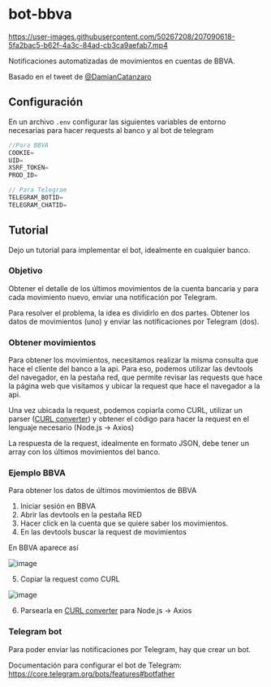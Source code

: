 # bot-bbva

https://user-images.githubusercontent.com/50267208/207090618-5fa2bac5-b62f-4a3c-84ad-cb3ca9aefab7.mp4

Notificaciones automatizadas de movimientos en cuentas de BBVA.

Basado en el tweet de [@DamianCatanzaro](https://twitter.com/DamianCatanzaro/status/1582422766971547649)

## Configuración

En un archivo `.env` configurar las siguientes variables de entorno necesarias para hacer requests al banco y al bot de telegram

```javascript
//Para BBVA
COOKIE=
UID=
XSRF_TOKEN=
PROD_ID=

// Para Telegram
TELEGRAM_BOTID=
TELEGRAM_CHATID=
```
## Tutorial

Dejo un tutorial para implementar el bot, idealmente en cualquier banco.

### Objetivo

Obtener el detalle de los últimos movimientos de la cuenta bancaria y para cada movimiento nuevo, enviar una notificación por Telegram.

Para resolver el problema, la idea es dividirlo en dos partes. Obtener los datos de movimientos (uno) y enviar las notificaciones por Telegram (dos).

### Obtener movimientos

Para obtener los movimientos, necesitamos realizar la misma consulta que hace el cliente del banco a la api. Para eso, podemos utilizar las devtools del navegador, en la pestaña red, que permite revisar las requests que hace la página web que visitamos y ubicar la request que hace el navegador a la api.

Una vez ubicada la request, podemos copiarla como CURL, utilizar un parser ([CURL converter](https://curlconverter.com/)) y obtener el código para hacer la request en el lenguaje necesario (Node.js -> Axios)

La respuesta de la request, idealmente en formato JSON, debe tener un array con los últimos movimientos del banco.

### Ejemplo BBVA

Para obtener los datos de últimos movimientos de BBVA

1. Iniciar sesión en BBVA
2. Abrir las devtools en la pestaña RED
3. Hacer click en la cuenta que se quiere saber los movimientos.
4. En las devtools buscar la request de movimientos

En BBVA aparece así

![image](https://user-images.githubusercontent.com/50267208/198855520-850876f6-726a-4635-a5ca-666eb0b9acd0.png)

5. Copiar la request como CURL

![image](https://user-images.githubusercontent.com/50267208/198855549-1839bd57-453d-49ef-b96e-45bfe4d80319.png)

6. Parsearla en [CURL converter](https://curlconverter.com/) para Node.js -> Axios 

### Telegram bot

Para poder enviar las notificaciones por Telegram, hay que crear un bot.

Documentación para configurar el bot de Telegram: https://core.telegram.org/bots/features#botfather
